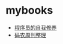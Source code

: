 # mybooks

- [程序员的自我修养](https://leohxj.gitbooks.io/a-programmer-prepares/content/)
- [码农周刊整理](https://github.com/nemoTyrant/manong)
